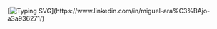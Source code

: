 [![Typing SVG](https://readme-typing-svg.herokuapp.com?font=Fira+Code&pause=1000&center=true&random=false&width=435&lines=Hey%2C+there!+I+am+Miguel!)](https://www.linkedin.com/in/miguel-ara%C3%BAjo-a3a936271/)

